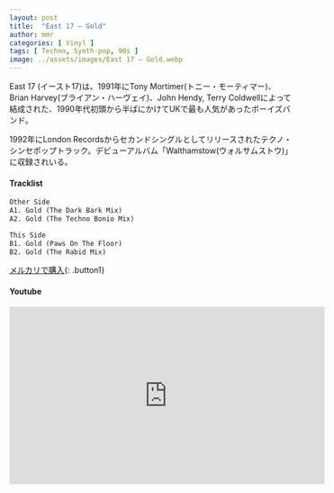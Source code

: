 ```yaml
---
layout: post
title:  "East 17 – Gold"
author: mmr
categories: [ Vinyl ]
tags: [ Techno, Synth-pop, 90s ]
image: ../assets/images/East 17 – Gold.webp
---
```


East 17 (イースト17)は、1991年にTony Mortimer(トニー・モーティマー)、Brian Harvey(ブライアン・ハーヴェイ)、John Hendy, Terry Coldwellによって結成された、1990年代初頭から半ばにかけてUKで最も人気があったボーイズバンド。

1992年にLondon Recordsからセカンドシングルとしてリリースされたテクノ・シンセポップトラック。デビューアルバム「Walthamstow(ウォルサムストウ)」に収録されいる。



#### Tracklist
```md
Other Side
A1. Gold (The Dark Bark Mix)
A2. Gold (The Techno Bonio Mix)

This Side
B1. Gold (Paws On The Floor)
B2. Gold (The Rabid Mix)
```

[メルカリで購入](https://jp.mercari.com/item/m85597890873?afid=6142608987){: .button1}

#### Youtube
<iframe width="560" height="315" src="https://www.youtube.com/embed/eb8_6x1uJh8?si=biDKwR1_ec_wPNna" title="YouTube video player" frameborder="0" allow="accelerometer; autoplay; clipboard-write; encrypted-media; gyroscope; picture-in-picture; web-share" referrerpolicy="strict-origin-when-cross-origin" allowfullscreen></iframe>